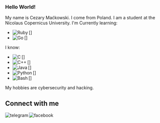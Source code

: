 ### Hello World!

My name is Cezary Maćkowski. I come from Poland. I am a student at the Nicolaus Copernicus University. 
I'm Currently learning:
- [<img align="left" alt="Ruby" src="https://img.shields.io/badge/Ruby-CC342D?style=for-the-badge&logo=ruby&logoColor=white" />]
- [<img align="left" alt="Go" src="https://img.shields.io/badge/Go-00ADD8?style=for-the-badge&logo=go&logoColor=white" />]

I know: 
- [<img align="left" alt="C" src="https://img.shields.io/badge/C-00599C?style=for-the-badge&logo=c&logoColor=white" />]
- [<img align="left" alt="C++" src="https://img.shields.io/badge/C%2B%2B-00599C?style=for-the-badge&logo=c%2B%2B&logoColor=white" />]
- [<img align="left" alt="Java" src="https://img.shields.io/badge/Java-ED8B00?style=for-the-badge&logo=java&logoColor=white" />]
- [<img align="left" alt="Python" src="https://img.shields.io/badge/Python-14354C?style=for-the-badge&logo=python&logoColor=white" />]
- [<img align="left" alt="Bash" src="https://img.shields.io/badge/Shell_Script-121011?style=for-the-badge&logo=gnu-bash&logoColor=white" />]


My hobbies are cybersecurity and hacking.
<br>
## Connect with me
[<img align="left" alt="telegram" src="https://img.shields.io/badge/Telegram-2CA5E0?style=for-the-badge&logo=telegram&logoColor=white" />](https://t.me/CezikLikeWhat)
[<img align="left" alt="facebook" src="https://img.shields.io/badge/facebook-%231877F2.svg?&style=for-the-badge&logo=facebook&logoColor=white" />](https://www.facebook.com/CezikLikeWhat/)
